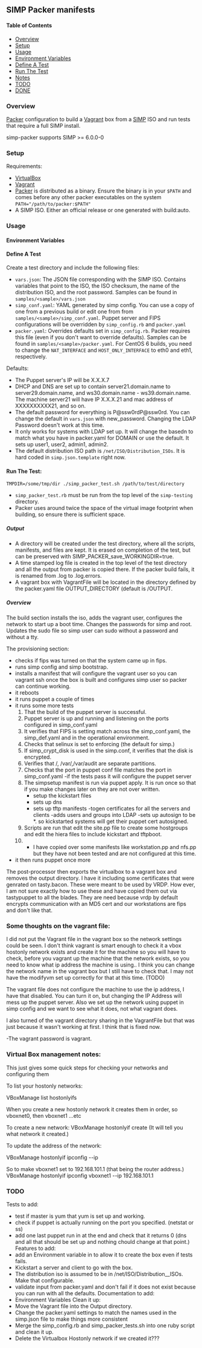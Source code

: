 ## SIMP Packer manifests

#### Table of Contents

* [Overview](#overview)
* [Setup](#setup)
* [Usage](#usage)
* [Environment Variables](#environment-variables)
* [Define A Test](#define-a-test)
* [Run The Test](#run-the-test)
* [Notes](#notes)
* [TODO](#todo)
* [DONE](#done)

### Overview

[Packer](https://packer.io) configuration to build a [Vagrant](https://www.vagrantup.com/) box from a [SIMP](https://github.com/NationalSecurityAgency/SIMP) ISO and run tests that require a full SIMP install.

simp-packer supports SIMP >= 6.0.0-0

### Setup

Requirements:
  - [VirtualBox](https://www.virtualbox.org/wiki/Downloads)
  - [Vagrant](https://www.vagrantup.com/downloads.html)
  - [Packer](https://www.packer.io/downloads.html) is distributed as a binary.
    Ensure the binary is in your `$PATH` and comes before any other packer
    executables on the system `PATH="/path/to/packer:$PATH"`
  - A SIMP ISO. Either an official release or one generated with build:auto.

### Usage

#### Environment Variables

#### Define A Test

Create a test directory and include the following files:
  - `vars.json`:  The JSON file corresponding with the SIMP ISO.  Contains
    variables that point to the ISO, the ISO checksum, the name of the
    distribution ISO, and the root password. Samples can be found in
    `samples/<sample>/vars.json`
  - `simp_conf.yaml`:  YAML generated by simp config.  You can use a copy of
    one from a previous build or edit one from from
    `samples/<sample>/simp_conf.yaml`. Puppet server and FIPS configurations
     will be overridden by `simp_config.rb` and `packer.yaml`
  - `packer.yaml`:  Overrides defaults set in `simp_config.rb`.  Packer
    requires this file (even if you don't want to override defaults). Samples
    can be found in `samples/<sample>/packer.yaml`.  For CentOS 6 builds,
    you need to change the `NAT_INTERFACE` and `HOST_ONLY_INTERFACE` to eth0
    and eth1, respectively.

Defaults:
  - The Puppet server's IP will be X.X.X.7
  - DHCP and DNS are set up to contain server21.domain.name to 
    server29.domain.name, and ws30.domain.name - ws39.domain.name. The machine
    server21 will have IP X.X.X.21 and mac address of XXXXXXXXXX21, and so on.
  - The default password for everything is P@ssw0rdP@ssw0rd. You can change the
    default in `vars.json` with new_password.  Changing the LDAP Password
    doesn't work at this time.
  - It only works for systems with LDAP set up.  It will change
    the basedn to match what you have in packer.yaml for DOMAIN or use
    the default.  It sets up user1, user2, admin1, admin2.
  - The default distribution ISO path is `/net/ISO/Distribution_ISOs`.
    It is hard coded in `simp.json.template` right now.

#### Run The Test:

`TMPDIR=/some/tmp/dir ./simp_packer_test.sh /path/to/test/directory`

-  `simp_packer_test.rb` must be run from the top level of the `simp-testing`
  directory.
- Packer uses around twice the space of the virtual image footprint when
  building, so ensure there is sufficient space.

##### Output 
- A directory will be created  under the test directory, where all the scripts,
  manifests, and files are kept. It is erased on completion of the test, but
  can be preserved with SIMP_PACKER_save_WORKINGDIR=true.
- A time stamped log file is created in the top level of the test directory and
  all the output from packer is copied there. If the packer build fails, it is
  renamed from <date>.log to <date>.log.errors.
- A vagrant box with VagrantFile will be located in the directory defined
  by the packer.yaml file OUTPUT_DIRECTORY (default is <testdirectory>/OUTPUT.

##### Overview

The build section installs the iso, adds the vagrant user, configures the network
to start up a boot time.  Changes the passwords for simp and root. 
Updates the sudo file so simp user can sudo without a password and without a tty.

The provisioning section:
- checks if fips was turned on that the system came up in fips.
- runs simp config and simp bootstrap.
- installs a manifest that will configure the vagrant user so you can 
  vagrant ssh once the box is built and configures simp user so packer
  can continue working.
- it reboots
- it runs puppet a couple of times
- it runs some more tests
    1) That the build of the puppet server is successful.
    2) Puppet server is up and running and listening on the ports configured in simp_conf.yaml
    3) It verifies that FIPS is setting match across the simp_conf.yaml, the simp_def.yaml and
       in the operational environment.
    4) Checks that selinux is set to enforcing (the default for simp.)
    5) If simp_crypt_disk is used in the simp.conf, it verifies that the disk is encrypted.
    6) Verifies that /, /var/,/var/audit are separate partitions.
    7) Checks that the port in puppet conf file matches the port in simp_conf.yaml
-if the tests pass it will configure the puppet server
   1) The simpsetup manifest is run via puppet apply.  It is run once
      so that if you make changes later on they are not over written.
       - setup the kickstart files
       - sets up dns
       - sets up tftp manifests
       -togen certificates for all the servers and clients
       -adds users and groups into LDAP
       -sets up autosign to be *.<domain name> so kickstarted systems will get
        their puppet cert autosigned.
   2) Scripts are run that edit the site.pp file to create some hostgroups
      and edit the hiera files to include kickstart and tftpboot.
   3) - I have copied over some manifests like workstation.pp and nfs.pp but they have not
       been tested and are not configured at this time.
- it then runs puppet once more

The post-processor then exports the virtualbox to a vagrant box and removes the
output directory.
  I have it including some certificates that were genrated on tasty.bacon.
  These were meant to be used by VRDP.  How ever, I am not sure exactly how to use these
  and have copied them out via tastypuppet to all the blades.  They are need because
  vrdp by default encrypts communication with an MD5 cert and our workstations are
  fips and don't like that.

### Some thoughts on the vagrant file:
I did not put the Vagrant file in the vagrant box so the network settings could be seen.
I don't think vagrant is smart enough to check it a vbox hostonly network exists and create it for
the machine so you will have to check, before you vagrant up the machine that the network exists,
so you need to know what ip address the machine is using..
I think you can change the network name in the vagrant box but I still have to check that. I
may not have the modifyvm set up correctly for that at this time. (TODO)

The vagrant file does not configure the machine to use the ip address, I have that disabled.  You can turn it
on, but changing the IP Address will mess up the puppet server.  Also we set up the network using puppet
in simp config and we want to see what it does, not what vagrant does.

I also turned of the vagrant directory sharing in the VagrantFile but that was just because it wasn't working at first.
I think that is fixed now.

-The vagrant password is vagrant.

### Virtual Box management notes:

This just gives some quick steps for checking your networks and configuring them

To list your hostonly networks:

   VBoxManage list hostonlyifs

When you create a new hostonly network it creates them in order, so vboxnet0, then vboxnet1 ...etc

To create a new network:
   VBoxManage hostonlyif create
(It will tell you what network it created.)

To update the address of the network:

   VBoxManage hostonlyif ipconfig <networkname>  --ip <network address>

So to make vboxnet1 set to 192.168.101.1 (that being the router address.)
   VBoxManage hostonlyif ipconfig vboxnet1 --ip 192.168.101.1

### TODO
Tests to add:
- test if master is yum that yum is set up and working.
- check if puppet is actually running on the port you specified. (netstat or ss)
- add one last puppet run in at the end and check that it returns 0 (dns and all that should
  be set up and nothing chould change at that point.)
Features to add:
- add an Environment variable in to allow it to create the box even if tests fails.
- Kickstart a server and client to go with the box.
- The distribution iso is assumed to be in /net/ISO/Distribution__ISOs.  Make that configurable.
- validate input from packer.yaml and don't fail if it does not exist because you can run with
  all the defaults.
Documentation to add:
- Environment Variables
Clean it up:
- Move the Vagrant file into the Output directory.
- Change the packer.yaml settings to match the names used in the simp.json file to make
  things more consistent
- Merge the simp_config.rb and simp_packer_tests.sh into one ruby script and clean it up.
- Delete the Virtualbox Hostonly network if we created it???
